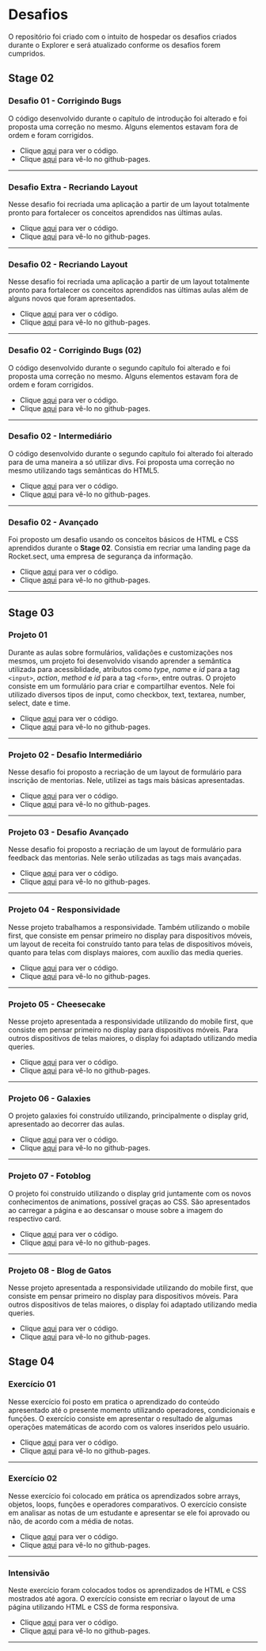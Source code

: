 # Desafios

O repositório foi criado com o intuito de hospedar os desafios criados durante o Explorer e será atualizado conforme os desafios forem cumpridos.

## Stage 02

### Desafio 01 - Corrigindo Bugs

O código desenvolvido durante o capítulo de introdução foi alterado e foi proposta uma correção no mesmo. Alguns elementos estavam fora de ordem e foram corrigidos.
<ul>
    <li>
        Clique <a href="https://github.com/nikollllllas/explorer-desafios/tree/main/nivel02/bug-fixes-01">aqui</a> para ver o código.
    </li>
    <li>
        Clique <a href="https://nikollllllas.github.io/explorer-desafios/nivel02/bug-fixes-01/">aqui</a> para vê-lo no github-pages.
    </li>
</ul>

<hr>

### Desafio Extra - Recriando Layout

Nesse desafio foi recriada uma aplicação a partir de um layout totalmente pronto para fortalecer os conceitos aprendidos nas últimas aulas.
<ul>
    <li>
        Clique <a href="https://github.com/nikollllllas/explorer-desafios/tree/main/nivel02/projeto01-extra">aqui</a> para ver o código.
    </li>
    <li>
        Clique <a href="https://nikollllllas.github.io/explorer-desafios/nivel02/projeto01-extra">aqui</a> para vê-lo no github-pages.
    </li>
</ul>

<hr>

### Desafio 02 - Recriando Layout

Nesse desafio foi recriada uma aplicação a partir de um layout totalmente pronto para fortalecer os conceitos aprendidos nas últimas aulas além de alguns novos que foram apresentados.
<ul>
    <li>
        Clique <a href="https://github.com/nikollllllas/explorer-desafios/tree/main/nivel02/projeto02">aqui</a> para ver o código.
    </li>
    <li>
        Clique <a href="https://nikollllllas.github.io/explorer-desafios/nivel02/projeto02">aqui</a> para vê-lo no github-pages.
    </li>
</ul>

<hr>

### Desafio 02 - Corrigindo Bugs (02)

O código desenvolvido durante o segundo capítulo foi alterado e foi proposta uma correção no mesmo. Alguns elementos estavam fora de ordem e foram corrigidos.
<ul>
    <li>
        Clique <a href="https://github.com/nikollllllas/explorer-desafios/tree/main/nivel02/bug-fixes-02">aqui</a> para ver o código.
    </li>
    <li>
        Clique <a href="https://nikollllllas.github.io/explorer-desafios/nivel02/bug-fixes-02/">aqui</a> para vê-lo no github-pages.
    </li>
</ul>

<hr>

### Desafio 02 - Intermediário

O código desenvolvido durante o segundo capítulo foi alterado foi alterado para de uma maneira a só utilizar divs. Foi proposta uma correção no mesmo utilizando tags semânticas do HTML5.
<ul>
    <li>
        Clique <a href="https://github.com/nikollllllas/explorer-desafios/tree/main/nivel02/projeto02-intermediario">aqui</a> para ver o código.
    </li>
    <li>
        Clique <a href="https://nikollllllas.github.io/explorer-desafios/nivel02/projeto02-intermediario/">aqui</a> para vê-lo no github-pages.
    </li>
</ul>

<hr>

### Desafio 02 - Avançado

Foi proposto um desafio usando os conceitos básicos de HTML e CSS aprendidos durante o <strong>Stage 02</strong>. Consistia em recriar uma landing page da Rocket.sect, uma empresa de segurança da informação.
<ul>
    <li>
        Clique <a href="https://github.com/nikollllllas/explorer-desafios/tree/main/nivel02/projeto02-avancado">aqui</a> para ver o código.
    </li>
    <li>
        Clique <a href="https://nikollllllas.github.io/explorer-desafios/nivel02/projeto02-avancado/">aqui</a> para vê-lo no github-pages.
    </li>
</ul>

<hr>

## Stage 03

### Projeto 01

Durante as aulas sobre formulários, validações e customizações nos mesmos, um projeto foi desenvolvido visando aprender a semântica utilizada para acessiblidade, atributos como _type_, _name_ e _id_ para a tag <code>&lt;input&gt;</code>, _action_, _method_ e _id_ para a tag <code>&lt;form&gt;</code>, entre outras.
O projeto consiste em um formulário para criar e compartilhar eventos. Nele foi utilizado diversos tipos de input, como checkbox, text, textarea, number, select, date e time. 
<ul>
    <li>
        Clique <a href="https://github.com/nikollllllas/explorer-desafios/tree/main/nivel03/projeto01">aqui</a> para ver o código.
    </li>
    <li>
        Clique <a href="https://nikollllllas.github.io/explorer-desafios/nivel03/projeto01">aqui</a> para vê-lo no github-pages.
    </li>
</ul>

<hr>

### Projeto 02 - Desafio Intermediário

Nesse desafio foi proposto a recriação de um layout de formulário para inscrição de mentorias. Nele, utilizei as tags mais básicas apresentadas. 
<ul>
    <li>
        Clique <a href="https://github.com/nikollllllas/explorer-desafios/tree/main/nivel03/projeto02-intermediario">aqui</a> para ver o código.
    </li>
    <li>
        Clique <a href="https://nikollllllas.github.io/explorer-desafios/nivel03/projeto02-intermediario">aqui</a> para vê-lo no github-pages.
    </li>
</ul>

<hr>

### Projeto 03 - Desafio Avançado

Nesse desafio foi proposto a recriação de um layout de formulário para feedback das mentorias. Nele serão utilizadas as tags mais avançadas. 
<ul>
    <li>
        Clique <a href="https://github.com/nikollllllas/explorer-desafios/tree/main/nivel03/projeto03-avancado">aqui</a> para ver o código.
    </li>
    <li>
        Clique <a href="https://nikollllllas.github.io/explorer-desafios/nivel03/projeto03-avancado">aqui</a> para vê-lo no github-pages.
    </li>
</ul>

<hr>

### Projeto 04 - Responsividade

Nesse projeto trabalhamos a responsividade. Também utilizando o mobile first, que consiste em pensar primeiro no display para dispositivos móveis, um layout de receita foi construído tanto para telas de dispositivos móveis, quanto para telas com displays maiores, com auxílio das media queries. 
<ul>
    <li>
        Clique <a href="https://github.com/nikollllllas/explorer-desafios/tree/main/nivel03/projeto04">aqui</a> para ver o código.
    </li>
    <li>
        Clique <a href="https://nikollllllas.github.io/explorer-desafios/nivel03/projeto04/">aqui</a> para vê-lo no github-pages.
    </li>
</ul>

<hr>

### Projeto 05 - Cheesecake

Nesse projeto apresentada a responsividade utilizando do mobile first, que consiste em pensar primeiro no display para dispositivos móveis. Para outros dispositivos de telas maiores, o display foi adaptado utilizando media queries. 
<ul>
    <li>
        Clique <a href="https://github.com/nikollllllas/explorer-desafios/tree/main/nivel03/projeto05-cheesecake/">aqui</a> para ver o código.
    </li>
    <li>
        Clique <a href="https://nikollllllas.github.io/explorer-desafios/nivel03/projeto05-cheesecake/">aqui</a> para vê-lo no github-pages.
    </li>
</ul>

<hr>

### Projeto 06 - Galaxies

O projeto galaxies foi construído utilizando, principalmente o display grid, apresentado ao decorrer das aulas.
<ul>
    <li>
        Clique <a href="https://github.com/nikollllllas/explorer-desafios/tree/main/nivel03/projeto06-galaxies">aqui</a> para ver o código.
    </li>
    <li>
        Clique <a href="https://nikollllllas.github.io/explorer-desafios/nivel03/projeto06-galaxies">aqui</a> para vê-lo no github-pages.
    </li>
</ul>

<hr>

### Projeto 07 - Fotoblog

O projeto foi construído utilizando o display grid juntamente com os novos conhecimentos de animations, possível graças ao CSS. São apresentados ao carregar a página e ao descansar o mouse sobre a imagem do respectivo card.
<ul>
    <li>
        Clique <a href="https://github.com/nikollllllas/explorer-desafios/tree/main/nivel03/projeto07-fotoblog">aqui</a> para ver o código.
    </li>
    <li>
        Clique <a href="https://nikollllllas.github.io/explorer-desafios/nivel03/projeto07-fotoblog">aqui</a> para vê-lo no github-pages.
    </li>
</ul>

<hr>

### Projeto 08 - Blog de Gatos

Nesse projeto apresentada a responsividade utilizando do mobile first, que consiste em pensar primeiro no display para dispositivos móveis. Para outros dispositivos de telas maiores, o display foi adaptado utilizando media queries. 
<ul>
    <li>
        Clique <a href="https://github.com/nikollllllas/explorer-desafios/tree/main/nivel03/projeto08-catblog">aqui</a> para ver o código.
        <!-- 🚧 - Em Construção -->
    </li>
    <li>
        Clique <a href="https://nikollllllas.github.io/explorer-desafios/nivel03/projeto08-catblog/">aqui</a> para vê-lo no github-pages.
        <!-- 🚧 - Em Construção -->
    </li>
</ul>

## Stage 04

### Exercício 01

Nesse exercício foi posto em pratica o aprendizado do conteúdo apresentado até o presente momento utilizando operadores, condicionais e funções. O exercício consiste em apresentar o resultado de algumas operações matemáticas de acordo com os valores inseridos pelo usuário.
<ul>
    <li>
        Clique <a href="https://github.com/nikollllllas/explorer-desafios/tree/main/nivel04/exercicio01">aqui</a> para ver o código.
    </li>
    <li>
        Clique <a href="https://nikollllllas.github.io/explorer-desafios/nivel04/exercicio01/">aqui</a> para vê-lo no github-pages.
    </li>
</ul>

<hr>

### Exercício 02

Nesse exercício foi colocado em prática os aprendizados sobre arrays, objetos, loops, funções e operadores comparativos. O exercício consiste em analisar as notas de um estudante e apresentar se ele foi aprovado ou não, de acordo com a média de notas.
<ul>
    <li>
        Clique <a href="https://github.com/nikollllllas/explorer-desafios/tree/main/nivel04/exercicio02">aqui</a> para ver o código.
    </li>
    <li>
        Clique <a href="https://nikollllllas.github.io/explorer-desafios/nivel04/exercicio02/">aqui</a> para vê-lo no github-pages.
    </li>
</ul>

<hr>

### Intensivão

Neste exercício foram colocados todos os aprendizados de HTML e CSS mostrados até agora. O exercício consiste em recriar o layout de uma página utilizando HTML e CSS de forma responsiva.
<ul>
    <li>
        Clique <a href="https://github.com/nikollllllas/explorer-desafios/tree/main/nivel04/intensivo">aqui</a> para ver o código.
    </li>
    <li>
        Clique <a href="https://nikollllllas.github.io/explorer-desafios/nivel04/intensivo/">aqui</a> para vê-lo no github-pages.
    </li>
</ul>

<hr>